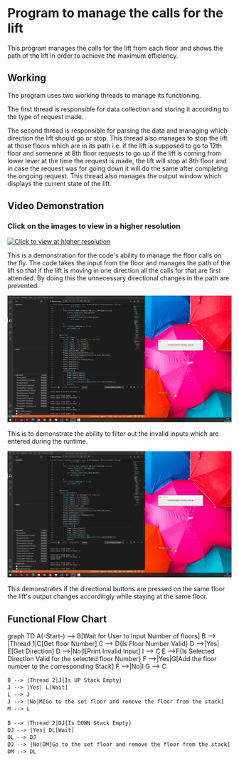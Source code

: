 
# Program to manage the calls for the lift
This program manages the calls for the lift from each floor and shows the path of the lift in order to achieve the maximum efficiency.

## Working

The program uses two working threads to manage its functioning.

The first thread is responsible for data collection and storing it according to the type of request made.

The second thread is responsible for parsing the data and managing which direction the lift should go or stop. This thread also manages to stop the lift at those floors which are in its path i.e. if the lift is supposed to go to 12th floor and someone at 8th floor requests to go up if the lift is coming from lower lever at the time the request is made, the lift will stop at 8th floor and in case the request was for going down it will do the same after completing the ongoing request. This thread also manages the output window which displays the current state of the lift.

## Video Demonstration

### Click on the images to view in a higher resolution

[![Click to view at higher resolution](https://github.com/SuperUserockx/InternshipSubmission/blob/main/md.content/floor-stack.gif)](https://youtu.be/g6xbX5fjv0U)

This is a demonstration for the code's ability to manage the floor calls on the fly. The code takes the input from the floor and manages the path of the lift so that if the lift is moving in one direction all the calls for that are first attended. By doing this the unnecessary directional changes in the path are prevented.


[![Click to view at higher resolution](https://github.com/SuperUserockx/InternshipSubmission/blob/main/md.content/invalid-detector.gif)](https://youtu.be/KZNM15MGp1g)

This is to demonstrate the ability to filter out the invalid inputs which are entered during the runtime.


[![Click to view at higher resolution](https://github.com/SuperUserockx/InternshipSubmission/blob/main/md.content/up-down-change-on-same-floor.gif)](https://youtu.be/BVqiPgGOZSM)

This demonstrates if the directional buttons are pressed on the same floor the lift's output changes accordingly while staying at the same floor.


##  Functional Flow Chart

graph TD
    A(-Start-) --> B[Wait for User to Input Number of floors]
    B --> |Thread 1|C[Get floor Number]
    C --> D{Is Floor Number Valid}
    D -->|Yes| E[Get Direction]
    D -->|No|I[Print Invalid Input]
    I --> C
    E -->F{Is Selected Direction Valid for the selected floor Number}
    F -->|Yes|G[Add the floor number to the corresponding Stack]
    F -->|No|I
    G --> C


    B --> |Thread 2|J{Is UP Stack Empty}
    J --> |Yes| L[Wait]
    L --> J
    J --> |No|M[Go to the set floor and remove the floor from the stack]
    M --> L

    B --> |Thread 2|DJ{Is DOWN Stack Empty}
    DJ --> |Yes| DL[Wait]
    DL --> DJ
    DJ --> |No|DM[Go to the set floor and remove the floor from the stack]
    DM --> DL
    
            
